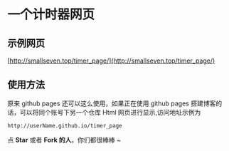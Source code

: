 # 一个计时器网页

## 示例网页
[http://smallseven.top/timer_page/](http://smallseven.top/timer_page/)

## 使用方法

原来 github pages 还可以这么使用，如果正在使用 github pages 搭建博客的话，可以将同个账号下另一个仓库 Html 网页进行显示,访问地址示例为

`http://userName.github.io/timer_page`


点 **Star** 或者 **Fork 的人**，你们都很棒棒 ~

